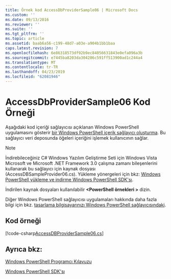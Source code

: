 ```yaml
---
title: Örnek kod AccessDbProviderSample06 | Microsoft Docs
ms.custom: ''
ms.date: 09/13/2016
ms.reviewer: ''
ms.suite: ''
ms.tgt_pltfrm: ''
ms.topic: article
ms.assetid: baab6a56-c199-48d7-a03e-a904b1bb1baa
caps.latest.revision: 7
ms.openlocfilehash: 6e86318573df92b9ec84056631843e0efa096a3b
ms.sourcegitcommit: e7445ba8203da304286c591ff513900ad1c244a4
ms.translationtype: MT
ms.contentlocale: tr-TR
ms.lasthandoff: 04/23/2019
ms.locfileid: "62081946"
---
```

# <a name="accessdbprovidersample06-code-sample"></a>AccessDbProviderSample06 Kod Örneği

Aşağıdaki kod içeriği sağlayıcısı açıklanan Windows PowerShell uygulamasını gösterir [bir Windows PowerShell içerik sağlayıcı oluşturma](./creating-a-windows-powershell-content-provider.md). Bu sağlayıcı veri deposunda öğeleri içeriğini işlemek kullanıcının sağlar.

> [!NOTE]
> İndirebileceğiniz C# Windows Yazılım Geliştirme Seti için Windows Vista Microsoft ve Microsoft .NET Framework 3.0 çalışma zamanı bileşenlerini kullanarak bu sağlayıcı için kaynak dosyası (AccessDBSampleProvider06.cs). Yükleme yönergeleri için bkz: [Windows PowerShell yükleme ve indirme Windows PowerShell SDK'sı](/powershell/developer/installing-the-windows-powershell-sdk).
>
> İndirilen kaynak dosyaları kullanılabilir  **\<PowerShell örnekleri >** dizin.
>
> Diğer Windows PowerShell sağlayıcısı uygulamaları hakkında daha fazla bilgi için bkz. [tasarlama bilgisayarınızı Windows PowerShell sağlayıcısındaki](./designing-your-windows-powershell-provider.md).

## <a name="code-sample"></a>Kod örneği

[!code-csharp[AccessDBProviderSample06.cs](../../powershell-sdk-samples/SDK-2.0/csharp/AccessDBProviderSample06/AccessDBProviderSample06.cs#L11-L2399 "AccessDBProviderSample06.cs")]

## <a name="see-also"></a>Ayrıca bkz:

[Windows PowerShell Programcı Kılavuzu](./windows-powershell-programmer-s-guide.md)

[Windows PowerShell SDK'sı](../windows-powershell-reference.md)
